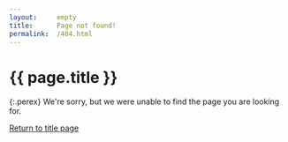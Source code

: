 ```yaml
---
layout:     empty
title:      Page not found!
permalink:  /404.html
---
```

<div class="section"><div class="container" markdown="1">

# {{ page.title }}

{:.perex}
We're sorry, but we were unable to find the page you are looking for.

<a href="/" class="btn btn-primary" role="button">Return to title page</a>

</div></div>
